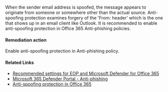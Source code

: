 When the sender email address is spoofed, the message appears to originate from someone or somewhere other than the actual source. Anti-spoofing protection examines forgery of the 'From: header' which is the one that shows up in an email client like Outlook. It is recommended to enable anti-spoofing protection in Office 365 Anti-phishing policies.

#### Remediation action
Enable anti-spoofing protection in Anti-phishing policy.

#### Related Links

* [Recommended settings for EOP and Microsoft Defender for Office 365](https://aka.ms/orca-atpp-docs-7) 
* [Microsoft 365 Defender Portal - Anti-phishing](https://security.microsoft.com/antiphishing) 
* [Anti-spoofing protection in Office 365](https:/aka.ms/orca-atpp-docs-3)
